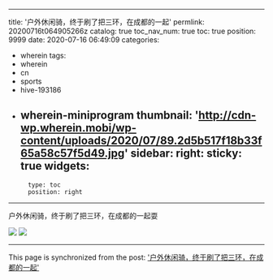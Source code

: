 
---
title: '户外休闲骑，终于刷了把三环，在成都的一起'
permlink: 20200716t064905266z
catalog: true
toc_nav_num: true
toc: true
position: 9999
date: 2020-07-16 06:49:09
categories:
- wherein
tags:
- wherein
- cn
- sports
- hive-193186
- wherein-miniprogram
thumbnail: 'http://cdn-wp.wherein.mobi/wp-content/uploads/2020/07/89.2d5b517f18b33f65a58c57f5d49.jpg'
sidebar:
    right:
        sticky: true
widgets:
    -
        type: toc
        position: right
---


户外休闲骑，终于刷了把三环，在成都的一起耍

<img src="http://cdn-wp.wherein.mobi/wp-content/uploads/2020/07/89.2d5b517f18b33f65a58c57f5d49.jpg" />

<img src="http://cdn-wp.wherein.mobi/wp-content/uploads/2020/07/65.6a019345929824b3c59790f6dee.jpg" />

- - -

This page is synchronized from the post: ['户外休闲骑，终于刷了把三环，在成都的一起'](https://steemit.com/@iguazi123/20200716t064905266z)
